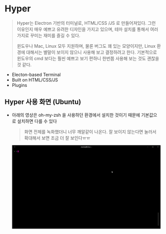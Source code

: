 # Hyper

> Hyper는 Electron 기반의 터미널로, HTML/CSS /JS 로 만들어져있다. 그런 이유인지 매우 예쁘고 유려한 디자인을 가지고 있으며, 테마 설치를 통해서 여러가지로 꾸미는 재미를 즐길 수 있다.
>
> 윈도우나 Mac, Linux 모두 지원하며, 물론 버그도 꽤 있는 모양이지만, Linux 환경에 대해서는 별말이 보이지 않으니 사용해 보고 결정하려고 한다. 기본적으로 윈도우의 cmd 보다는 훨씬 예쁘고 보기 편하니 한번쯤 사용해 보는 것도 괜찮을 것 같다. 

- Electon-based Terminal
- Built on HTML/CSS/JS
- Plugins

## Hyper 사용 화면 (Ubuntu)

- 아래의 영상은 oh-my-zsh 을 사용하던 환경에서 설치한 것이기 때문에 기본값으로 설치하면 다를 수 있다

  > 화면 전체를 녹화했더니 너무 깨알같이 나온다. 잘 보이지 않는다면 눌러서 확대해서 보면 조금 더 잘 보인다ㅠㅠ
  
  ![hyper](./README/hyper-terminal.gif)

